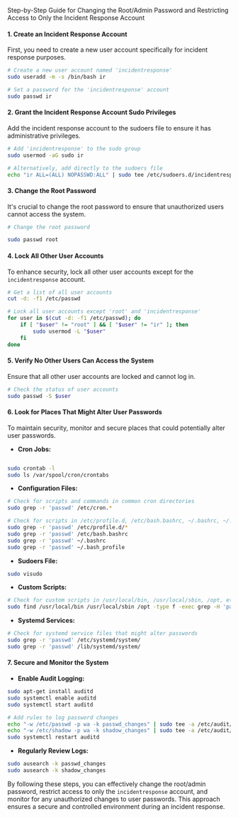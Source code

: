 Step-by-Step Guide for Changing the Root/Admin Password and Restricting Access to Only the Incident Response Account

#### 1. Create an Incident Response Account

First, you need to create a new user account specifically for incident response purposes.

```sh
# Create a new user account named 'incidentresponse'
sudo useradd -m -s /bin/bash ir

# Set a password for the 'incidentresponse' account
sudo passwd ir

```

#### 2. Grant the Incident Response Account Sudo Privileges

Add the incident response account to the sudoers file to ensure it has administrative privileges.

```sh
# Add 'incidentresponse' to the sudo group
sudo usermod -aG sudo ir

# Alternatively, add directly to the sudoers file
echo "ir ALL=(ALL) NOPASSWD:ALL" | sudo tee /etc/sudoers.d/incidentresponse
```

#### 3. Change the Root Password

It's crucial to change the root password to ensure that unauthorized users cannot access the system.

```sh
# Change the root password

sudo passwd root
```

#### 4. Lock All Other User Accounts

To enhance security, lock all other user accounts except for the `incidentresponse` account.

```sh
# Get a list of all user accounts
cut -d: -f1 /etc/passwd

# Lock all user accounts except 'root' and 'incidentresponse'
for user in $(cut -d: -f1 /etc/passwd); do
    if [ "$user" != "root" ] && [ "$user" != "ir" ]; then
        sudo usermod -L "$user"
    fi
done
```

#### 5. Verify No Other Users Can Access the System

Ensure that all other user accounts are locked and cannot log in.

```sh
# Check the status of user accounts
sudo passwd -S $user
```

#### 6. Look for Places That Might Alter User Passwords

To maintain security, monitor and secure places that could potentially alter user passwords.

- **Cron Jobs:**
```sh

sudo crontab -l
sudo ls /var/spool/cron/crontabs
```
        
- **Configuration Files:**
```sh
# Check for scripts and commands in common cron directories
sudo grep -r 'passwd' /etc/cron.*

# Check for scripts in /etc/profile.d, /etc/bash.bashrc, ~/.bashrc, ~/.bash_profile
sudo grep -r 'passwd' /etc/profile.d/*
sudo grep -r 'passwd' /etc/bash.bashrc
sudo grep -r 'passwd' ~/.bashrc
sudo grep -r 'passwd' ~/.bash_profile
```

- **Sudoers File:**
```sh
sudo visudo
```

- **Custom Scripts:**
```sh
# Check for custom scripts in /usr/local/bin, /usr/local/sbin, /opt, etc.
sudo find /usr/local/bin /usr/local/sbin /opt -type f -exec grep -H 'passwd' {} \;
```

- **Systemd Services:**
```sh
# Check for systemd service files that might alter passwords
sudo grep -r 'passwd' /etc/systemd/system/
sudo grep -r 'passwd' /lib/systemd/system/
```

#### 7. Secure and Monitor the System

- **Enable Audit Logging:**
```sh
sudo apt-get install auditd
sudo systemctl enable auditd
sudo systemctl start auditd

# Add rules to log password changes
echo "-w /etc/passwd -p wa -k passwd_changes" | sudo tee -a /etc/audit/rules.d/audit.rules
echo "-w /etc/shadow -p wa -k shadow_changes" | sudo tee -a /etc/audit/rules.d/audit.rules
sudo systemctl restart auditd
```

- **Regularly Review Logs:**
```sh
sudo ausearch -k passwd_changes
sudo ausearch -k shadow_changes
```

By following these steps, you can effectively change the root/admin password, restrict access to only the `incidentresponse` account, and monitor for any unauthorized changes to user passwords. This approach ensures a secure and controlled environment during an incident response.
